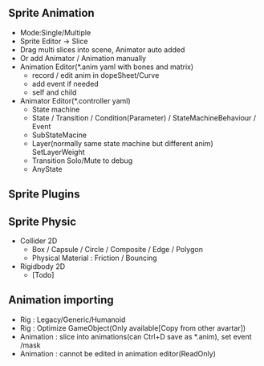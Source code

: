 ## Sprite Animation
- Mode:Single/Multiple
- Sprite Editor -> Slice
- Drag multi slices into scene, Animator auto added
- Or add Animator / Animation manually
- Animation Editor(*.anim yaml with bones and matrix)
    - record / edit anim in dopeSheet/Curve
    - add event if needed
    - self and child
- Animator Editor(*.controller yaml) 
    - State machine      
    - State / Transition / Condition(Parameter) / StateMachineBehaviour / Event
    - SubStateMacine
    - Layer(normally same state machine but different anim) SetLayerWeight
    - Transition Solo/Mute to debug
    - AnyState

## Sprite Plugins

## Sprite Physic
- Collider 2D
    - Box / Capsule / Circle / Composite / Edge / Polygon
    - Physical Material : Friction / Bouncing
- Rigidbody 2D
    - [Todo]


## Animation importing
- Rig : Legacy/Generic/Humanoid
- Rig : Optimize GameObject(Only available[Copy from other avartar])
- Animation : slice into animations(can Ctrl+D save as *.anim), set event /mask
- Animation : cannot be edited in animation editor(ReadOnly)